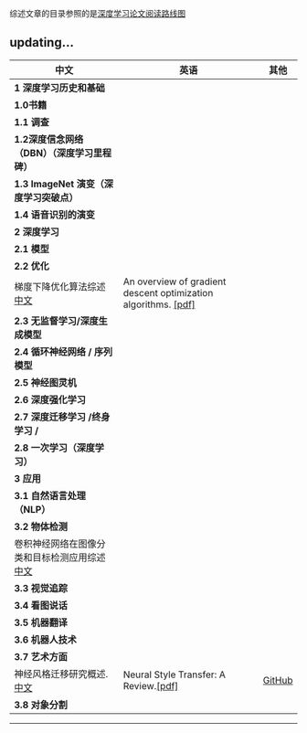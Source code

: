 综述文章的目录参照的是[深度学习论文阅读路线图](Deep_Learning_Papers_Reading_Roadmap.md)

updating...
---

中文|英语|其他  
-----|-----|-----
|**1 深度学习历史和基础**|
|**1.0书籍**|  
|**1.1 调查**|  
|**1.2深度信念网络（DBN）（深度学习里程碑）**|  
|**1.3 ImageNet 演变（深度学习突破点）**|  
|**1.4 语音识别的演变**|   
|**2 深度学习**|  
|**2.1 模型**|   
|**2.2 优化**| 
梯度下降优化算法综述[中文][2.2.1-zh]|An overview of gradient descent optimization algorithms. [[pdf]][2.2.1-origin]
|**2.3 无监督学习/深度生成模型**|   
|**2.4 循环神经网络 / 序列模型**|  
|**2.5 神经图灵机**|  
|**2.6 深度强化学习**|  
|**2.7 深度迁移学习 /终身学习 /**| 
|**2.8 一次学习（深度学习）**|   
|**3 应用**|  
|**3.1 自然语言处理（NLP）**|  
|**3.2 物体检测**| 
|卷积神经网络在图像分类和目标检测应用综述[中文][3.2.1-zh]|
|**3.3 视觉追踪**|  
|**3.4 看图说话**|  
|**3.5 机器翻译**|  
|**3.6 机器人技术**|  
|**3.7 艺术方面**|  
神经风格迁移研究概述.[中文][3.7.1-zh]|Neural Style Transfer: A Review.[[pdf]][3.7.1-origin]|[GitHub][3.7.1-github] 
|**3.8 对象分割**|   


---
[2.2.1-origin]:https://arxiv.org/abs/1609.04747
[2.2.1-zh]:http://blog.csdn.net/heyongluoyao8/article/details/52478715
[3.2.1-zh]:https://drive.google.com/open?id=1BOSOFxRpTCF59OIUtZeLQh9bjZAUeyJr
[3.7.1-origin]:https://arxiv.org/abs/1705.04058
[3.7.1-github]:https://github.com/ycjing/Neural-Style-Transfer-Papers
[3.7.1-zh]:https://mp.weixin.qq.com/s/t_jknoYuyAM9fu6CI8OdNw

